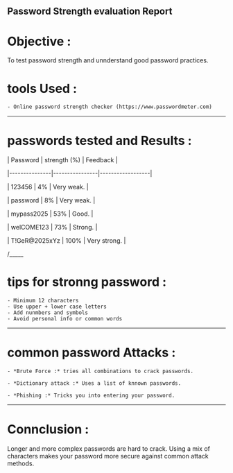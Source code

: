 ## Password Strength evaluation Report

# Objective :
To test password strength and unnderstand good password practices.

# tools Used :

    - Online password strength checker (https://www.passwordmeter.com)
    
_____

# passwords tested and Results :

| Password      | strength (%)   | Feedback         |

|---------------|----------------|------------------|

| 123456        | 4%             | Very weak.       |

| password      | 8%             | Very weak.       |

| mypass2025    | 53%            | Good.            |

| welCOME123    | 73%            | Strong.          |

| T!GeR@2025xYz | 100%           | Very strong.     |

/_____

# tips for stronng password :
    - Minimum 12 characters
    - Use upper + lower case letters
    - Add nunmbers and symbols
    - Avoid personal info or common words
    
___

# common password Attacks :

    - *Brute Force :* tries all combinations to crack passwords.
    
    - *Dictionary attack :* Uses a list of knnown passwords.
    
    - *Phishing :* Tricks you into entering your password.
    
_____

# Connclusion : 

Longer and more complex passwords are hard to crack. Using a mix of characters makes your password more secure against common attack methods.
